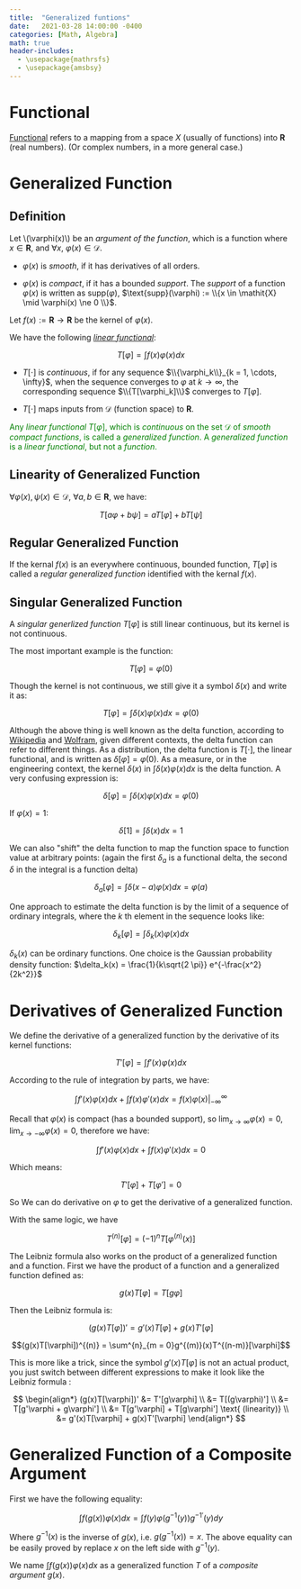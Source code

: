 ```yaml
---
title:  "Generalized funtions"
date:   2021-03-28 14:00:00 -0400
categories: [Math, Algebra]
math: true
header-includes:
  - \usepackage{mathrsfs}
  - \usepackage{amsbsy}
---
```


# **Functional**

[Functional](https://mathworld.wolfram.com/Functional.html) refers to a mapping from a space $\mathit{X}$ (usually of functions) into $\boldsymbol{R}$ (real numbers). (Or complex numbers, in a more general case.) 

# **Generalized Function**

## Definition

Let  \\(\varphi(x)\\)  be an *argument of the function*, which is a function where $x \in \boldsymbol{R}$, and $\forall x$, $\varphi(x) \in \mathscr{D}$. 

 * $\varphi(x)$ is *smooth*, if it has derivatives of all orders.

 * $\varphi(x)$ is *compact*, if it has a bounded *support*. The *support* of a function $\varphi(x)$ is written as $\text{supp}(\varphi)$,  $\text{supp}(\varphi) := \\{x \in \mathit{X} \mid \varphi(x) \ne 0 \\}$. 

Let $f(x) := \boldsymbol{R} \rightarrow \boldsymbol{R}$ be the kernel of $\varphi(x)$.

We have the following [*linear functional*](https://mathworld.wolfram.com/LinearFunctional.html):

$$T[\varphi] = \int f(x) \varphi(x) dx$$

* $T[\cdot]$ is *continuous*, if for any sequence $\\{\varphi_k\\}_{k = 1, \cdots, \infty}$, when the sequence converges to $\varphi$ at $k \rightarrow \infty$, the corresponding sequence $\\{T[\varphi_k]\\}$ converges to $T[\varphi]$.

* $T[\cdot]$ maps inputs from $\mathscr{D}$ (function space) to $\boldsymbol{R}$.

 <span style="color: green"> Any *linear functional* $T[\varphi]$, which is *continuous* on the set $\mathscr{D}$ of
*smooth compact functions*, is called a *generalized function*. A *generalized function* is a *linear functional*, but not a *function*.  </span> 

## Linearity of Generalized Function

$\forall \varphi(x), \psi(x) \in \mathscr{D}$, $\forall a, b \in \boldsymbol{R}$, we have:

$$T[a\varphi + b\psi] = a T[\varphi] + b T[\psi]$$

## Regular Generalized Function

If the kernal $f(x)$ is an everywhere continuous, bounded function, $T[\varphi]$ is called a *regular generalized function* identified with the kernal $f(x)$.

## Singular Generalized Function

A *singular generlized function* $T[\varphi]$ is still linear continuous, but its kernel is not continuous. 

The most important example is the function:

$$T[\varphi] =  \varphi(0)$$

Though the kernel is not continuous, we still give it a symbol $\delta(x)$ and write it as:

$$T[\varphi] = \int \delta(x) \varphi(x) dx = \varphi(0)$$

Although the above thing is well known as the delta function, according to [Wikipedia](https://en.wikipedia.org/wiki/Dirac_delta_function) and [Wolfram](https://mathworld.wolfram.com/DeltaFunction.html), given different contexts, the delta function can refer to different things. As a distribution, the delta function is $T[\cdot]$, the linear functional, and is written as $\delta[\varphi] =  \varphi(0)$. As a measure, or in the engineering context, the kernel $\delta(x)$ in  $\int \delta(x) \varphi(x) dx$ is the delta function. A very confusing expression is:

$$\delta [\varphi] = \int \delta(x) \varphi(x) dx = \varphi(0)$$

If $\varphi(x) = 1$:

$$\delta [1] = \int \delta(x) dx = 1$$

We can also "shift" the delta function to map the function space to function value at arbitrary points: (again the first $\delta_a$ is a functional delta, the second $\delta$ in the integral is a function delta)

$$\delta_a [\varphi] = \int \delta(x - a) \varphi(x) dx = \varphi(a)$$

One approach to estimate the delta function is by the limit of a sequence of ordinary integrals, where the $k$ th element in the sequence looks like:

$$\delta_k [\varphi] = \int \delta_k(x) \varphi(x) dx$$

$\delta_k(x)$ can be ordinary functions. One choice is the Gaussian probability density function: $\delta_k(x) = \frac{1}{k\sqrt{2 \pi}} e^{-\frac{x^2}{2k^2}}$

# Derivatives of Generalized Function

We define the derivative of a generalized function by the derivative of its kernel functions:

$$T'[\varphi] = \int f'(x) \varphi(x) dx $$

According to the rule of integration by parts, we have:

$$\int f'(x) \varphi(x) dx + \int f(x) \varphi'(x) dx = f(x)\varphi(x) |_{-\infty}^{\infty}$$

Recall that $\varphi(x)$ is compact (has a bounded support), so $\lim_{x \rightarrow \infty}\varphi(x) = 0$, $\lim_{x \rightarrow -\infty}\varphi(x) = 0$, therefore we have:

$$\int f'(x) \varphi(x) dx + \int f(x) \varphi'(x) dx = 0$$

Which means:

$$T'[\varphi] + T[\varphi'] = 0$$

So We can do derivative on $\varphi$ to get the derivative of a generalized function.

With the same logic, we have

$$T^{(n)}[\varphi] = (-1)^nT[\varphi^{(n)}(x)]$$

The Leibniz formula also works on the product of a generalized function and a function. First we have the product of a function and a generalized function defined as:

$$g(x)T[\varphi] = T[g\varphi]$$

Then the Leibniz formula is:

$$(g(x)T[\varphi])' = g'(x)T[\varphi] + g(x)T'[\varphi]$$

$$(g(x)T[\varphi])^{(n)} = \sum^{n}_{m = 0}g^{(m)}(x)T^{(n-m)}[\varphi]$$

This is more like a trick, since the symbol $g'(x)T[\varphi]$ is not an actual product, you just switch between different expressions to make it look like the Leibniz formula :

$$
\begin{align*}
(g(x)T[\varphi])' &= T'[g\varphi]
\\ &= T[(g\varphi)']
\\ &= T[g'\varphi + g\varphi']
\\ &= T[g'\varphi] + T[g\varphi']  \text{ (linearity)}
\\ &= g'(x)T[\varphi] + g(x)T'[\varphi]
\end{align*}
$$

#  Generalized Function of a Composite Argument

First we have the following equality:

$$
\int f(g(x))\varphi(x) dx = \int f(y)\varphi(g^{-1}(y)) g^{-1 \prime} (y) dy
$$

Where $g^{-1}(x)$ is the inverse of $g(x)$, i.e. $g(g^{-1}(x)) = x$. The above equality can be easily proved by replace $x$ on the left side with $g^{-1}(y)$. 

We name $\int f(g(x))\varphi(x) dx$ as a generalized function $T$ of a *composite argument* $g(x)$.



